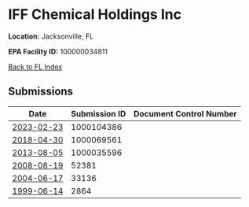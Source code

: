 # IFF Chemical Holdings Inc

**Location:** Jacksonville, FL

**EPA Facility ID:** 100000034811

[Back to FL Index](../../index.md)

## Submissions

| Date | Submission ID | Document Control Number |
|------|--------------|-------------------------|
| [2023-02-23](submissions/1000104386.md) | 1000104386 |  |
| [2018-04-30](submissions/1000069561.md) | 1000069561 |  |
| [2013-08-05](submissions/1000035596.md) | 1000035596 |  |
| [2008-08-19](submissions/52381.md) | 52381 |  |
| [2004-06-17](submissions/33136.md) | 33136 |  |
| [1999-06-14](submissions/2864.md) | 2864 |  |
